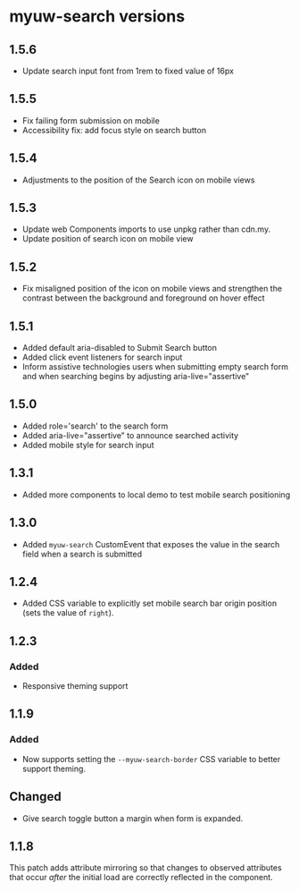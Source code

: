 # myuw-search versions


## 1.5.6

* Update search input font from 1rem to fixed value of 16px

## 1.5.5

* Fix failing form submission on mobile
* Accessibility fix: add focus style on search button

## 1.5.4

* Adjustments to the position of the Search icon on mobile views

## 1.5.3

* Update web Components imports to use unpkg rather than cdn.my.
* Update position of search icon on mobile view

## 1.5.2

* Fix misaligned position of the icon on mobile views and strengthen the contrast between the background and foreground on hover effect

## 1.5.1

* Added default aria-disabled to Submit Search button
* Added click event listeners for search input
* Inform assistive technologies users when submitting empty search form and when searching begins by adjusting aria-live="assertive"

## 1.5.0

* Added role='search' to the search form
* Added aria-live="assertive" to announce searched activity
* Added mobile style for search input

## 1.3.1

* Added more components to local demo to test mobile search positioning

## 1.3.0

* Added `myuw-search` CustomEvent that exposes the value in the search field
  when a search is submitted

## 1.2.4

* Added CSS variable to explicitly set mobile search bar origin position
  (sets the value of `right`).

## 1.2.3

### Added

* Responsive theming support

## 1.1.9

### Added

* Now supports setting the `--myuw-search-border` CSS variable to better
  support theming.

## Changed

* Give search toggle button a margin when form is expanded.

## 1.1.8

This patch adds attribute mirroring so that changes to observed attributes
that occur _after_ the initial load are correctly reflected in the component.
